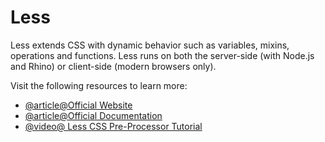 # Less

Less extends CSS with dynamic behavior such as variables, mixins, operations and functions. Less runs on both the server-side (with Node.js and Rhino) or client-side (modern browsers only).

Visit the following resources to learn more:

- [@article@Official Website](https://lesscss.org/)
- [@article@Official Documentation](https://lesscss.org/usage/)
- [@video@ Less CSS Pre-Processor Tutorial](https://www.youtube.com/watch?v=YD91G8DdUsw)
